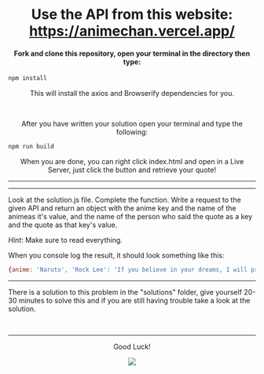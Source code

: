 <h1 align="center">
Use the API from this website: 
<a href="https://animechan.vercel.app/">https://animechan.vercel.app/</a> 
</h1>


<h4 align="center">Fork and clone this repository, open your terminal in the directory then type:</h4>

```javascript
npm install
```

<p align="center">This will install the axios and Browserify dependencies for you.</p>

<br>

<p align="center">After you have written your solution open your terminal and type the following:</p>

```javascript
npm run build
```
<p align="center">When you are done, you can right click index.html and open in a Live Server, just click the button and retrieve your quote!</p>

_____________________________________________________
_____________________________________________________

Look at the solution.js file. Complete the function. Write a request to the given API and return an object with the anime key and the name of the animeas it's value, and the name of the person who said the quote as a key and the quote as that key's value.

_Hint_: Make sure to read everything.


When you console log the result, it should look something like this:

```javascript 
{anime: 'Naruto', 'Rock Lee': 'If you believe in your dreams, I will prove to you, that you can achieve your dreams just by working hard.'}
```


________________________________________
There is a solution to this problem in the "solutions" folder, give yourself 20-30 minutes to solve this and if you are still having trouble take a look at the solution.

<br>


________________________________________
<p align="center">Good Luck!</p>

<p align="center">
  <img src="https://placebear.com/202/203" />
</p>